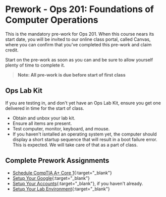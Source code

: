 # Prework - Ops 201: Foundations of Computer Operations

This is the mandatory pre-work for Ops 201. When this course nears its start date, you will be invited to our online class portal, called Canvas, where you can confirm that you've completed this pre-work and claim credit.

Start on the pre-work as soon as you can and be sure to allow yourself plenty of time to complete it.

> **Note: All pre-work is due before start of first class**

## Ops Lab Kit

If you are testing in, and don't yet have an Ops Lab Kit, ensure you get one delivered in time for the start of class. 

- Obtain and unbox your lab kit. 
- Ensure all items are present. 
- Test computer, monitor, keyboard, and mouse. 
- If you haven't isntalled an operating system yet, the computer should display a short startup sequence that will result in a boot failure error. This is expected. We will take care of that as a part of class. 

## Complete Prework Assignments

- [Schedule CompTIA A+ Core 1](https://codefellows.github.io/ops-201-guide/curriculum/prework/schedule-aplus){:target="_blank"}
- [Setup Your Google](https://codefellows.github.io/ops-301-guide/curriculum/prework/setup-your-google){:target="_blank"}
- [Setup Your Accounts](https://codefellows.github.io/ops-201-guide/curriculum/prework/setup-your-accounts){:target="_blank"}, if you haven't already. 
- [Setup Your Lab Environment](https://codefellows.github.io/ops-201-guide/curriculum/prework/setup-your-lab-environment){:target="_blank"}
